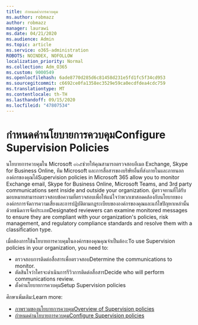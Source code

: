 ```yaml
---
title: กำหนดค่าการควบคุม
ms.author: robmazz
author: robmazz
manager: laurawi
ms.date: 04/21/2020
ms.audience: Admin
ms.topic: article
ms.service: o365-administration
ROBOTS: NOINDEX, NOFOLLOW
localization_priority: Normal
ms.collection: Adm_O365
ms.custom: 9000549
ms.openlocfilehash: 6ade8770d285d6c81458d231e5fd1fc5f34cd953
ms.sourcegitcommit: c6692ce0fa1358ec3529e59ca0ecdfdea4cdc759
ms.translationtype: MT
ms.contentlocale: th-TH
ms.lasthandoff: 09/15/2020
ms.locfileid: "47807534"
---
```

# <a name="configure-supervision-policies"></a><span data-ttu-id="bd3e6-102">กำหนดค่านโยบายการควบคุม</span><span class="sxs-lookup"><span data-stu-id="bd3e6-102">Configure Supervision Policies</span></span>

<span data-ttu-id="bd3e6-103">นโยบายการควบคุมใน Microsoft ๓๖๕ช่วยให้คุณสามารถตรวจสอบอีเมล Exchange, Skype for Business Online, ทีม Microsoft และการสื่อสารของบริษัทอื่นที่ส่งภายในและภายนอกองค์กรของคุณได้</span><span class="sxs-lookup"><span data-stu-id="bd3e6-103">Supervision policies in Microsoft 365 allow you to monitor Exchange email, Skype for Business Online, Microsoft Teams, and 3rd party communications sent inside and outside your organization.</span></span> <span data-ttu-id="bd3e6-104">ผู้ตรวจทานที่ได้รับมอบหมายสามารถตรวจสอบข้อความที่ตรวจสอบเพื่อให้แน่ใจว่าพวกเขาสอดคล้องกับนโยบายขององค์กรการจัดการความเสี่ยงและการปฏิบัติตามกฎระเบียบขององค์กรของคุณและแก้ไขปัญหาเหล่านั้นด้วยชนิดการจัดประเภท</span><span class="sxs-lookup"><span data-stu-id="bd3e6-104">Designated reviewers can examine monitored messages to ensure they are compliant with your organization's policies, risk management, and regulatory compliance standards and resolve them with a classification type.</span></span>

<span data-ttu-id="bd3e6-105">เมื่อต้องการใช้นโยบายการควบคุมในองค์กรของคุณคุณจำเป็นต้อง:</span><span class="sxs-lookup"><span data-stu-id="bd3e6-105">To use Supervision policies in your organization, you need to:</span></span>

- <span data-ttu-id="bd3e6-106">ตรวจสอบการติดต่อสื่อสารเพื่อตรวจสอบ</span><span class="sxs-lookup"><span data-stu-id="bd3e6-106">Determine the communications to monitor.</span></span>
- <span data-ttu-id="bd3e6-107">ตัดสินใจว่าใครจะดำเนินการรีวิวการติดต่อสื่อสาร</span><span class="sxs-lookup"><span data-stu-id="bd3e6-107">Decide who will perform communications review.</span></span>
- <span data-ttu-id="bd3e6-108">ตั้งค่านโยบายการควบคุม</span><span class="sxs-lookup"><span data-stu-id="bd3e6-108">Setup Supervision policies</span></span>

<span data-ttu-id="bd3e6-109">ศึกษาเพิ่มเติม:</span><span class="sxs-lookup"><span data-stu-id="bd3e6-109">Learn more:</span></span>

- [<span data-ttu-id="bd3e6-110">ภาพรวมของนโยบายการควบคุม</span><span class="sxs-lookup"><span data-stu-id="bd3e6-110">Overview of Supervision policies</span></span>](https://docs.microsoft.com/microsoft-365/compliance/supervision-policies)
- [<span data-ttu-id="bd3e6-111">กำหนดค่านโยบายการควบคุม</span><span class="sxs-lookup"><span data-stu-id="bd3e6-111">Configure Supervision policies</span></span>](https://docs.microsoft.com/microsoft-365/compliance/configure-supervision-policies)
